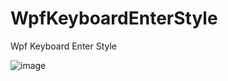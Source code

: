 # WpfKeyboardEnterStyle
 Wpf Keyboard Enter Style
 
 
 ![image](https://user-images.githubusercontent.com/2249775/120467600-f87b5680-c3bd-11eb-945a-200d6ee42aab.png)

